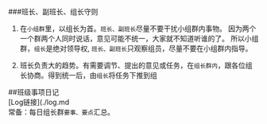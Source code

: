 
###班长、副班长、组长守则

1. 在`小组群`里，以组长为首。`班长、副班长`尽量不要干扰小组群内事物。
  因为两个一个群两个人同时说话，意见可能不统一，大家就不知道听谁的了。
  所以小组群，`组长`是绝对领导权, `班长、副班长`只观察组员，尽量不要在小组群内指导。

2. 班长负责大的趋势。有需要调节、提出的意见或任务，在`组长群内`，跟各位组长协商。得到统一后，由`组长`将任务下推到组

##班级事项日记  
[Log链接](./log.md  
  常备：每日组长群`要事、要点`汇总。


